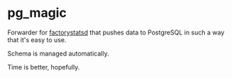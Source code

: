 pg_magic
========

Forwarder for [factorystatsd](https://github.com/ccbrown/factorystatsd) that 
pushes data to PostgreSQL in such a way that it's easy to use.

Schema is managed automatically.

Time is better, hopefully.
